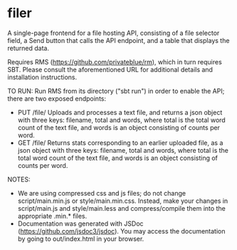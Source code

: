 # filer
A single-page frontend for a file hosting API, consisting of a file selector field, a Send button that calls the API endpoint, and a table that displays the returned data.

Requires RMS (https://github.com/privateblue/rm), which in turn requires SBT. Please consult the aforementioned URL for additional details and installation instructions.

TO RUN:
Run RMS from its directory ("sbt run") in order to enable the API; there are two exposed endpoints:
- PUT /file/<filename> Uploads and processes a text file, and returns a json object with three keys: filename, total and words, where total is the total word count of the text file, and words is an object consisting of counts per word.
- GET /file/<filename> Returns stats corresponding to an earlier uploaded file, as a json object with three keys: filename, total and words, where total is the total word count of the text file, and words is an object consisting of counts per word.

NOTES:
- We are using compressed css and js files; do not change script/main.min.js or style/main.min.css. Instead, make your changes in script/main.js and style/main.less and compress/compile them into the appropriate .min.* files.
- Documentation was generated with JSDoc (https://github.com/jsdoc3/jsdoc). You may access the documentation by going to out/index.html in your browser.
